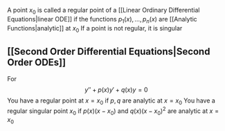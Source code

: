 A point $x_{0}$ is called a regular point of a [[Linear Ordinary Differential Equations|linear ODE]] if the functions $p_{1}(x),\dots,p_{n}(x)$ are [[Analytic Functions|analytic]] at $x_{0}$
If a point is not regular, it is singular
## [[Second Order Differential Equations|Second Order ODEs]]
For 
$$
y''+p(x)y'+q(x)y=0
$$
You have a regular point at $x=x_{0}$ if $p,q$ are analytic at $x=x_{0}$
You have a regular singular point $x_{0}$ if $p(x)(x-x_{0})$ and $q(x)(x-x_{0})^{2}$ are analytic at $x=x_{0}$
